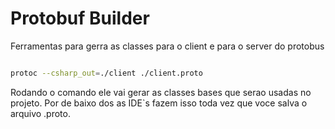 # Protobuf Builder

Ferramentas para gerra as classes para o client e para o server do protobus

```bash

protoc --csharp_out=./client ./client.proto

```

Rodando o comando ele vai gerar as classes bases que serao usadas no projeto. Por de baixo dos as IDE`s fazem isso toda vez que voce salva o arquivo .proto.